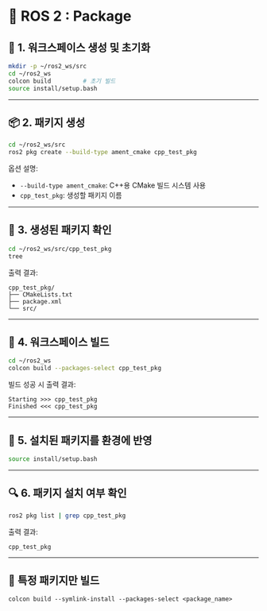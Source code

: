 # 🧮 ROS 2 : Package



## 📁 1. 워크스페이스 생성 및 초기화

```bash
mkdir -p ~/ros2_ws/src
cd ~/ros2_ws
colcon build         # 초기 빌드
source install/setup.bash
```

---

## 📦 2. 패키지 생성

```bash
cd ~/ros2_ws/src
ros2 pkg create --build-type ament_cmake cpp_test_pkg
```

옵션 설명:
- `--build-type ament_cmake`: C++용 CMake 빌드 시스템 사용
- `cpp_test_pkg`: 생성할 패키지 이름

---

## 📂 3. 생성된 패키지 확인

```bash
cd ~/ros2_ws/src/cpp_test_pkg
tree
```

출력 결과:
```
cpp_test_pkg/
├── CMakeLists.txt
├── package.xml
└── src/
```

---

## 🔨 4. 워크스페이스 빌드

```bash
cd ~/ros2_ws
colcon build --packages-select cpp_test_pkg
```

빌드 성공 시 출력 결과:
```
Starting >>> cpp_test_pkg
Finished <<< cpp_test_pkg
```

---

## 🔄 5. 설치된 패키지를 환경에 반영

```bash
source install/setup.bash
```

---

## 🔍 6. 패키지 설치 여부 확인

```bash
ros2 pkg list | grep cpp_test_pkg
```

출력 결과:
```
cpp_test_pkg
```

---

## 🧨 특정 패키지만 빌드

```
colcon build --symlink-install --packages-select <package_name>

```

